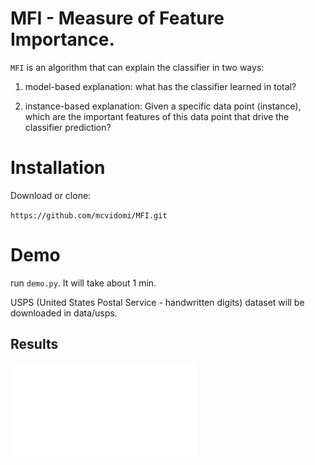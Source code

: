 # MFI - Measure of Feature Importance. 

`MFI` is an algorithm that can explain the classifier in two ways:

1. model-based explanation: what has the classifier learned in total?

2. instance-based explanation: Given a specific data point (instance), which are the important features of this data point that drive the classifier prediction?

# Installation
Download or clone:

`https://github.com/mcvidomi/MFI.git`

# Demo

run `demo.py`. It will take about 1 min.

USPS (United States Postal Service - handwritten digits) dataset will be downloaded in data/usps.

## Results

![GitHub Logo](mfi_ibr.pdf)



